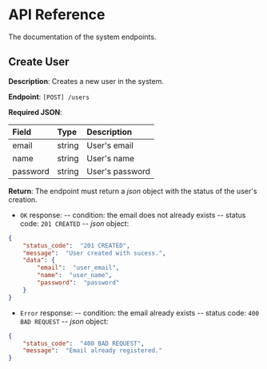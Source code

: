 # API Reference
  
The documentation of the system endpoints.
  
## Create User
  
__Description__: Creates a new user in the system.
  
__Endpoint__: `[POST] /users`
  
__Required JSON__:
  
| Field | Type | Description |
|:------|:-----|:-------------|
| email | string | User's email |
| name | string | User's name |
| password | string | User's password |
  
__Return__: The endpoint must return a _json_ object with the
status of the user's creation.
  
- `OK` response:
-- condition: the email does not already exists
-- status code: `201 CREATED`
-- _json_ object:
  
```json
{
    "status_code":  "201 CREATED",
    "message":  "User created with sucess.",
    "data": {
        "email":  "user_email",
        "name":  "user_name",
        "password":  "password"
    }
}
```
  
- `Error` response:
-- condition: the email already exists
-- status code: `400 BAD REQUEST`
-- _json_ object:
  
```json
{
    "status_code":  "400 BAD REQUEST",
    "message":  "Email already registered."
}
```
